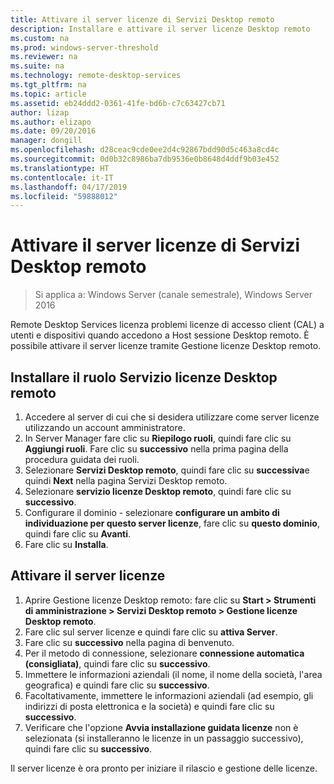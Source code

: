 ```yaml
---
title: Attivare il server licenze di Servizi Desktop remoto
description: Installare e attivare il server licenze Desktop remoto
ms.custom: na
ms.prod: windows-server-threshold
ms.reviewer: na
ms.suite: na
ms.technology: remote-desktop-services
ms.tgt_pltfrm: na
ms.topic: article
ms.assetid: eb24ddd2-0361-41fe-bd6b-c7c63427cb71
author: lizap
ms.author: elizapo
ms.date: 09/20/2016
manager: dongill
ms.openlocfilehash: d28ceac9cde0ee2d4c92867bdd90d5c463a8cd4c
ms.sourcegitcommit: 0d0b32c8986ba7db9536e0b8648d4ddf9b03e452
ms.translationtype: HT
ms.contentlocale: it-IT
ms.lasthandoff: 04/17/2019
ms.locfileid: "59888012"
---
```

# <a name="activate-the-remote-desktop-services-license-server"></a>Attivare il server licenze di Servizi Desktop remoto

>Si applica a: Windows Server (canale semestrale), Windows Server 2016

Remote Desktop Services licenza problemi licenze di accesso client (CAL) a utenti e dispositivi quando accedono a Host sessione Desktop remoto. È possibile attivare il server licenze tramite Gestione licenze Desktop remoto. 

## <a name="install-the-rd-licensing-role"></a>Installare il ruolo Servizio licenze Desktop remoto

1. Accedere al server di cui che si desidera utilizzare come server licenze utilizzando un account amministratore.
2. In Server Manager fare clic su **Riepilogo ruoli**, quindi fare clic su **Aggiungi ruoli**.
   Fare clic su **successivo** nella prima pagina della procedura guidata dei ruoli.
3. Selezionare **Servizi Desktop remoto**, quindi fare clic su **successiva**e quindi **Next** nella pagina Servizi Desktop remoto.
4. Selezionare **servizio licenze Desktop remoto**, quindi fare clic su **successivo**.
5. Configurare il dominio - selezionare **configurare un ambito di individuazione per questo server licenze**, fare clic su **questo dominio**, quindi fare clic su **Avanti**.
6. Fare clic su **Installa**.

## <a name="activate-the-license-server"></a>Attivare il server licenze

1. Aprire Gestione licenze Desktop remoto: fare clic su **Start > Strumenti di amministrazione > Servizi Desktop remoto > Gestione licenze Desktop remoto**.
2. Fare clic sul server licenze e quindi fare clic su **attiva Server**.
3. Fare clic su **successivo** nella pagina di benvenuto.
4. Per il metodo di connessione, selezionare **connessione automatica (consigliata)**, quindi fare clic su **successivo**.
5. Immettere le informazioni aziendali (il nome, il nome della società, l'area geografica) e quindi fare clic su **successivo**.
6. Facoltativamente, immettere le informazioni aziendali (ad esempio, gli indirizzi di posta elettronica e la società) e quindi fare clic su **successivo**. 
7. Verificare che l'opzione **Avvia installazione guidata licenze** non è selezionata (si installeranno le licenze in un passaggio successivo), quindi fare clic su **successivo**.

Il server licenze è ora pronto per iniziare il rilascio e gestione delle licenze. 